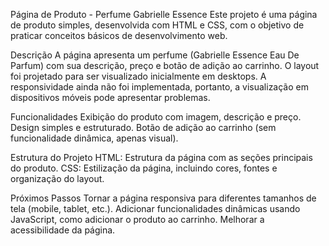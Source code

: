 Página de Produto - Perfume Gabrielle Essence
Este projeto é uma página de produto simples, desenvolvida com HTML e CSS, com o objetivo de praticar conceitos básicos de desenvolvimento web.

Descrição
A página apresenta um perfume (Gabrielle Essence Eau De Parfum) com sua descrição, preço e botão de adição ao carrinho. O layout foi projetado para ser visualizado inicialmente em desktops. A responsividade ainda não foi implementada, portanto, a visualização em dispositivos móveis pode apresentar problemas.

Funcionalidades
Exibição do produto com imagem, descrição e preço.
Design simples e estruturado.
Botão de adição ao carrinho (sem funcionalidade dinâmica, apenas visual).

Estrutura do Projeto
HTML: Estrutura da página com as seções principais do produto.
CSS: Estilização da página, incluindo cores, fontes e organização do layout.

Próximos Passos
Tornar a página responsiva para diferentes tamanhos de tela (mobile, tablet, etc.).
Adicionar funcionalidades dinâmicas usando JavaScript, como adicionar o produto ao carrinho.
Melhorar a acessibilidade da página.
